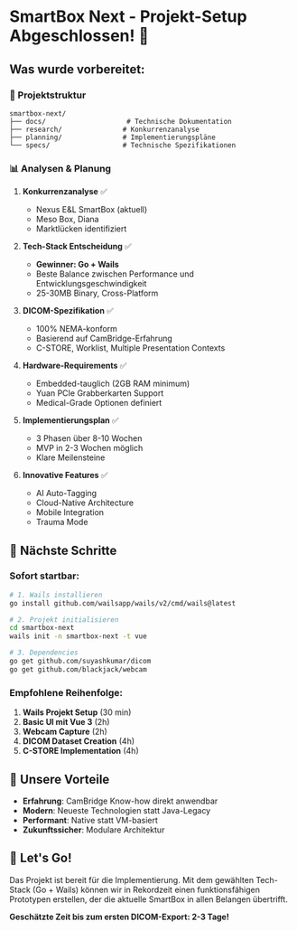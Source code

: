 # SmartBox Next - Projekt-Setup Abgeschlossen! 🚀

## Was wurde vorbereitet:

### 📁 Projektstruktur
```
smartbox-next/
├── docs/                    # Technische Dokumentation
├── research/               # Konkurrenzanalyse
├── planning/               # Implementierungspläne
└── specs/                  # Technische Spezifikationen
```

### 📊 Analysen & Planung

1. **Konkurrenzanalyse** ✅
   - Nexus E&L SmartBox (aktuell)
   - Meso Box, Diana
   - Marktlücken identifiziert

2. **Tech-Stack Entscheidung** ✅
   - **Gewinner: Go + Wails**
   - Beste Balance zwischen Performance und Entwicklungsgeschwindigkeit
   - 25-30MB Binary, Cross-Platform

3. **DICOM-Spezifikation** ✅
   - 100% NEMA-konform
   - Basierend auf CamBridge-Erfahrung
   - C-STORE, Worklist, Multiple Presentation Contexts

4. **Hardware-Requirements** ✅
   - Embedded-tauglich (2GB RAM minimum)
   - Yuan PCIe Grabberkarten Support
   - Medical-Grade Optionen definiert

5. **Implementierungsplan** ✅
   - 3 Phasen über 8-10 Wochen
   - MVP in 2-3 Wochen möglich
   - Klare Meilensteine

6. **Innovative Features** ✅
   - AI Auto-Tagging
   - Cloud-Native Architecture
   - Mobile Integration
   - Trauma Mode

## 🎯 Nächste Schritte

### Sofort startbar:
```bash
# 1. Wails installieren
go install github.com/wailsapp/wails/v2/cmd/wails@latest

# 2. Projekt initialisieren
cd smartbox-next
wails init -n smartbox-next -t vue

# 3. Dependencies
go get github.com/suyashkumar/dicom
go get github.com/blackjack/webcam
```

### Empfohlene Reihenfolge:
1. **Wails Projekt Setup** (30 min)
2. **Basic UI mit Vue 3** (2h)
3. **Webcam Capture** (2h)
4. **DICOM Dataset Creation** (4h)
5. **C-STORE Implementation** (4h)

## 💪 Unsere Vorteile

- **Erfahrung**: CamBridge Know-how direkt anwendbar
- **Modern**: Neueste Technologien statt Java-Legacy
- **Performant**: Native statt VM-basiert
- **Zukunftssicher**: Modulare Architektur

## 🚀 Let's Go!

Das Projekt ist bereit für die Implementierung. Mit dem gewählten Tech-Stack (Go + Wails) können wir in Rekordzeit einen funktionsfähigen Prototypen erstellen, der die aktuelle SmartBox in allen Belangen übertrifft.

**Geschätzte Zeit bis zum ersten DICOM-Export: 2-3 Tage!**